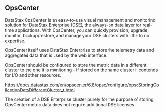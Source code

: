 ## OpsCenter

DataStax OpsCenter is an easy-to-use visual management and monitoring solution for DataStax Enterprise (DSE), the always-on data layer for real-time applications. With OpsCenter, you can quickly provision, upgrade, monitor, backup/restore, and manage your DSE clusters with little to no expertise.

OpsCenter itself uses DataStax Enterprise to store the telemetry data and aggregated data that is used by the web interface.

OpsCenter should be configured to store the metric data in a different cluster to the one it is monitoring - if stored on the same cluster it contends for I/O and other resources.

https://docs.datastax.com/en/opscenter/6.8/opsc/configure/opscStoringCollectionDataDifferentCluster_t.html

The creation of a DSE Enterprise cluster purely for the purpose of storing OpsCenter metric data does not require additional DSE licenses.
